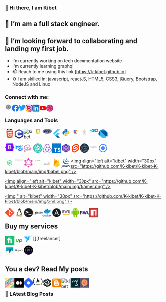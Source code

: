 ### 👋 Hi there, I am Kibet 
## 🌱 I’m am a full stack engineer.
## 💞️ I’m looking forward to collaborating and landing my first job.

- I'm currently working on tech documentation website
- I'm currently learning graphql 
- 📫 Reach to me using this link [https://k-kibet.github.io]
- ⚙️ I am skilled in: javascript, reactJS, HTML5, CSS3, jQuery, Bootstrap, NodeJS and Linux

### Connect with me:

[<img align="left" alt="kibet" width="22px" src="https://github.com/K-kibet/K-kibet-K-kibet/blob/main/assets/web.png" />][website]

[<img align="left" alt="kibet" width="22px" src="https://github.com/K-kibet/K-kibet-K-kibet/blob/main/assets/facebook.png" />][facebook]

[<img align="left" alt="kibet" width="22px" src="https://github.com/K-kibet/K-kibet-K-kibet/blob/main/assets/twitter.png" />][twitter]

[<img align="left" alt="kibet" width="22px" src="https://github.com/K-kibet/K-kibet-K-kibet/blob/main/assets/instagram.png" />][instagram]

[<img align="left" alt="kibet" width="22px" src="https://github.com/K-kibet/K-kibet-K-kibet/blob/main/assets/linkedin.png" />][linkedin]

[<img align="left" alt="kibet" width="22px" src="https://github.com/K-kibet/K-kibet-K-kibet/blob/main/assets/youtube.png" />][youtubechannel] 

[<img align="left" alt="kibet" width="22px" src="https://github.com/K-kibet/K-kibet-K-kibet/blob/main/assets/dribble.png" />][dribble]

<br />

### Languages and Tools

[<img align="left" alt="kibet" width="30px" src="https://github.com/K-kibet/K-kibet-K-kibet/blob/main/img/html.png" />][website]

[<img align="left" alt="kibet" width="30px" src="https://github.com/K-kibet/K-kibet-K-kibet/blob/main/img/c.png" />][website]

[<img align="left" alt="kibet" width="30px" src="https://github.com/K-kibet/K-kibet-K-kibet/blob/main/img/css.png" />][website]

[<img align="left" alt="kibet" width="30px" src="https://github.com/K-kibet/K-kibet-K-kibet/blob/main/img/logo-javascript-png-html-code-allows-to-embed-javascript-logo-in-your-website-587.png" />][website]

[<img align="left" alt="kibet" width="30px" src="https://github.com/K-kibet/K-kibet-K-kibet/blob/main/img/PHP-logo.svg.png" />][website]

[<img align="left" alt="kibet" width="30px" src="https://github.com/K-kibet/K-kibet-K-kibet/blob/main/img/flutter.png" />][website]

[<img align="left" alt="kibet" width="30px" src="https://github.com/K-kibet/K-kibet-K-kibet/blob/main/img/python.png" />][website]

[<img align="left" alt="kibet" width="30px" src="https://github.com/K-kibet/K-kibet-K-kibet/blob/main/img/kotlin.png" />][website]

[<img align="left" alt="kibet" width="30px" src="https://github.com/K-kibet/K-kibet-K-kibet/blob/main/img/java.png" />][website]

[<img align="left" alt="kibet" width="30px" src="https://github.com/K-kibet/K-kibet-K-kibet/blob/main/img/go.png" />][website]

[<img alt="kibet" width="30px" src="https://github.com/K-kibet/K-kibet-K-kibet/blob/main/img/dart.png" />][website]


[<img align="left" alt="kibet" width="30px" src="https://github.com/K-kibet/K-kibet-K-kibet/blob/main/img/Bootstrap_logo.svg.png" />][website]

[<img align="left" alt="kibet" width="30px" src="https://github.com/K-kibet/K-kibet-K-kibet/blob/main/img/mui.png" />][website]

[<img align="left" alt="kibet" width="30px" src="https://github.com/K-kibet/K-kibet-K-kibet/blob/main/img/sass.png" />][website]

[<img align="left" alt="kibet" width="30px" src="https://github.com/K-kibet/K-kibet-K-kibet/blob/main/img/semantic.webp" />][website]

[<img align="left" alt="kibet" width="30px" src="https://github.com/K-kibet/K-kibet-K-kibet/blob/main/img/redux.png" />][website]

[<img align="left" alt="kibet" width="30px" src="https://github.com/K-kibet/K-kibet-K-kibet/blob/main/img/typescript.png" />][website]

[<img align="left" alt="kibet" width="30px" src="https://github.com/K-kibet/K-kibet-K-kibet/blob/main/img/preact.png" />][website]

[<img align="left" alt="kibet" width="30px" src="https://github.com/K-kibet/K-kibet-K-kibet/blob/main/img/sveltekit.png" />][website]

[<img align="left" alt="kibet" width="30px" src="https://github.com/K-kibet/K-kibet-K-kibet/blob/main/img/Electron_Software_Framework_Logo.svg.png" />][website]

[<img align="left" alt="kibet" width="30px" src="https://github.com/K-kibet/K-kibet-K-kibet/blob/main/img/next.png" />][website]

[<img alt="kibet" width="30px" src="https://github.com/K-kibet/K-kibet-K-kibet/blob/main/img/ionic.png" />][website]



[<img align="left" alt="kibet" width="30px" src="https://github.com/K-kibet/K-kibet-K-kibet/blob/main/img/node1.png" />][website]

[<img align="left" alt="kibet" width="30px" src="https://github.com/K-kibet/K-kibet-K-kibet/blob/main/img/express.png" />][website]

[<img align="left" alt="kibet" width="30px" src="https://github.com/K-kibet/K-kibet-K-kibet/blob/main/img/graphql.png" />][website]

[<img align="left" alt="kibet" width="30px" src="https://github.com/K-kibet/K-kibet-K-kibet/blob/main/img/spring.png" />][website]

[<img align="left" alt="kibet" width="30px" src="https://github.com/K-kibet/K-kibet-K-kibet/blob/main/img/mysql.png" />][website]

[<img align="left" alt="kibet" width="30px" src="https://github.com/K-kibet/K-kibet-K-kibet/blob/main/img/firebase.png" />][website]

[<img align="left" alt="kibet" width="30px" src="https://github.com/K-kibet/K-kibet-K-kibet/blob/main/img/jquery.gif" />][website]

[<img align="left alt="kibet" width="30px" src="https://github.com/K-kibet/K-kibet-K-kibet/blob/main/img/babel.png" />][website]

[<img align="left alt="kibet" width="30px" src="https://github.com/K-kibet/K-kibet-K-kibet/blob/main/img/framer.png" />][website]

[<img " alt="kibet" width="30px" src="https://github.com/K-kibet/K-kibet-K-kibet/blob/main/img/xml.png" />][website]



[<img align="left" alt="kibet" width="30px" src="https://github.com/K-kibet/K-kibet-K-kibet/blob/main/img/git.png" />][website]

[<img align="left" alt="kibet" width="30px" src="https://github.com/K-kibet/K-kibet-K-kibet/blob/main/img/linux.png" />][website]

[<img align="left" alt="kibet" width="30px" src="https://github.com/K-kibet/K-kibet-K-kibet/blob/main/img/terminal.png" />][website]

[<img align="left" alt="kibet" width="30px" src="https://github.com/K-kibet/K-kibet-K-kibet/blob/main/img/bash.png" />][website]

[<img align="left" alt="kibet" width="30px" src="https://github.com/K-kibet/K-kibet-K-kibet/blob/main/img/docker.png" />][website]

[<img align="left" alt="kibet" width="30px" src="https://github.com/K-kibet/K-kibet-K-kibet/blob/main/img/ansible.png" />][website]

[<img align="left" alt="kibet" width="30px" src="https://github.com/K-kibet/K-kibet-K-kibet/blob/main/img/aws.png" />][website]

[<img align="left" alt="kibet" width="30px" src="https://github.com/K-kibet/K-kibet-K-kibet/blob/main/img/702308.png" />][website]

[<img align="left" alt="kibet" width="30px" src="https://github.com/K-kibet/K-kibet-K-kibet/blob/main/img/pwa.png" />][website]

[<img align="left" alt="kibet" width="30px" src="https://github.com/K-kibet/K-kibet-K-kibet/blob/main/img/npm.png" />][website]


<br />

## Buy my services
[<img align="left" alt="kibet" width="30px" src="https://github.com/K-kibet/K-kibet-K-kibet/blob/main/assets/fiverr.png" />][fiverr]

[<img align="left" alt="kibet" width="30px" src="https://github.com/K-kibet/K-kibet-K-kibet/blob/main/assets/upwork.png" />][upwork]

[<img align="left" alt="kibet" width="30px" src="https://github.com/K-kibet/K-kibet-K-kibet/blob/main/assets/freelancer.png" />][freelancer]

[<img align="left" alt="kibet" width="30px" src="https://github.com/K-kibet/K-kibet-K-kibet/blob/main/assets/truelancer.png" />][truelancer]

[<img align="left" alt="kibet" width="30px" src="https://github.com/K-kibet/K-kibet-K-kibet/blob/main/assets/guru.png" />][guru]

[<img align="left" alt="kibet" width="30px" src="https://github.com/K-kibet/K-kibet-K-kibet/blob/main/assets/latium.png" />][latium]

<br />
<br/>

## You a dev? Read My posts

[<img align="left" alt="kibet" width="30px" src="https://github.com/K-kibet/K-kibet-K-kibet/blob/main/assets/devto.png" />][dev.to]

[<img align="left" alt="kibet" width="30px" src="https://github.com/K-kibet/K-kibet-K-kibet/blob/main/assets/medium.png" />][medium]

[<img align="left" alt="kibet" width="30px" src="https://github.com/K-kibet/K-kibet-K-kibet/blob/main/assets/hashnode.png" />][hashnode]

[<img align="left" alt="kibet" width="30px" src="https://github.com/K-kibet/K-kibet-K-kibet/blob/main/assets/freecodecamp.png" />][freecodecamp]

[<img align="left" alt="kibet" width="30px" src="https://github.com/K-kibet/K-kibet-K-kibet/blob/main/assets/morioh.png" />][morioh]

[<img align="left" alt="kibet" width="30px" src="https://github.com/K-kibet/K-kibet-K-kibet/blob/main/assets/blogger.png" />][blogger]

[<img align="left" alt="kibet" width="30px" src="https://github.com/K-kibet/K-kibet-K-kibet/blob/main/assets/dailydev.png" />][daily.dev]

[<img align="left" alt="kibet" width="30px" src="https://github.com/K-kibet/K-kibet-K-kibet/blob/main/assets/forem.png" />][forem]

[<img align="left" alt="kibet" width="30px" src="https://github.com/K-kibet/K-kibet-K-kibet/blob/main/assets/devrant.png" />][devrant]

<br />

### 📕 LAtest Blog Posts

<!-- BLOG-POST-LIST:START -->
<!-- BLOG-POST-LIST:END -->

[website]: https://k-kibet.github.io/
[facebook]: https://www.facebook.com/kibetkorirc
[twitter]: https://twitter.com/ancientpupy
[instagram]: https://www.instagram.com/ancientpupy/
[linkedin]: https://www.linkedin.com/in/kibetkorir
[dribble]: https://dribbble.com/ancientpupy/about
[youtubechannel]: https://www.youtube.com/channel/UCGuHbwfZ2JHMDBpDLGtQhjQ
[codepen]: https://codepen.io/KKibet

[fiverr]: https://www.fiverr.com/clawn45 
[upwork]: https://www.upwork.com/freelancers/~01d59fc71a1e549e64
[truelancer]: https://www.truelancer.com/freelancer/charleskibet
[freelacer]: https://www.freelancer.com/u/KibetK
[guru]: https://www.guru.com/freelancers/charles-kibet
[latium]: https://latium.org/welcome?welcome_id=K4eo1qN2



[dev.to]:https://dev.to/kkibet
[medium]: 	https://medium.com/@kkibet
[morioh]: https://morioh.com/@61f5a35c35f9335efc6462cb
[daily.dev]: https://app.daily.dev/Kkibet
[hashnode]: https://hashnode.com/@Kkibet
[freecodecamp]: https://www.freecodecamp.org/kkibet
[blogger]: https://codespeardev.blogspot.com/
[devrant]: https://devrant.com/users/kkibet
[forem]: https://www.forem.com/